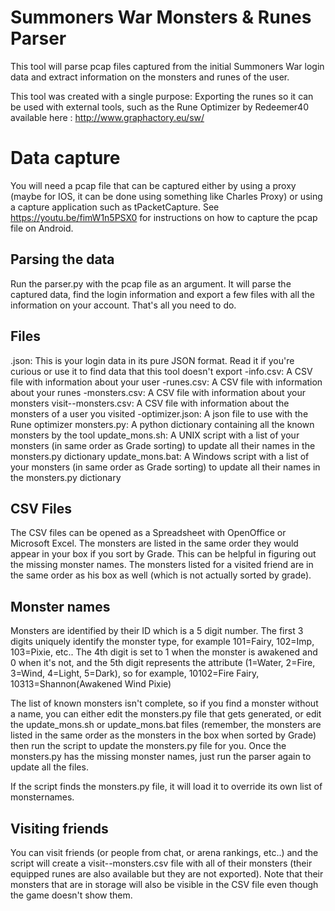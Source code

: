 # Summoners War Monsters & Runes Parser

This tool will parse pcap files captured from the initial Summoners War login data and extract information on the monsters and runes of the user.

This tool was created with a single purpose: Exporting the runes so it can be used with external tools, such as the Rune Optimizer by Redeemer40 available here : http://www.graphactory.eu/sw/

# Data capture
You will need a pcap file that can be captured either by using a proxy (maybe for IOS, it can be done using something like Charles Proxy) or using a capture application such as tPacketCapture.
See https://youtu.be/fimW1n5PSX0 for instructions on how to capture the pcap file on Android.

## Parsing the data
Run the parser.py with the pcap file as an argument. It will parse the captured data, find the login information and export a few files with all the information on your account.
That's all you need to do.

## Files
<id>.json: This is your login data in its pure JSON format. Read it if you're curious or use it to find data that this tool doesn't export
<id>-info.csv: A CSV file with information about your user
<id>-runes.csv: A CSV file with information about your runes
<id>-monsters.csv: A CSV file with information about your monsters
visit-<name>-monsters.csv: A CSV file with information about the monsters of a user you visited 
<id>-optimizer.json: A json file to use with the Rune optimizer
monsters.py: A python dictionary containing all the known monsters by the tool
update_mons.sh: A UNIX script with a list of your monsters (in same order as Grade sorting) to update all their names in the monsters.py dictionary
update_mons.bat: A Windows script with a list of your monsters (in same order as Grade sorting) to update all their names in the monsters.py dictionary

## CSV Files
The CSV files can be opened as a Spreadsheet with OpenOffice or Microsoft Excel.
The monsters are listed in the same order they would appear in your box if you sort by Grade. This can be helpful in figuring out the missing monster names.
The monsters listed for a visited friend are in the same order as his box as well (which is not actually sorted by grade).

## Monster names
Monsters are identified by their ID which is a 5 digit number. The first 3 digits uniquely identify the monster type, for example 101=Fairy, 102=Imp, 103=Pixie, etc.. The 4th digit is set to 1 when the monster is awakened and 0 when it's not, and the 5th digit represents the attribute (1=Water, 2=Fire, 3=Wind, 4=Light, 5=Dark), so for example, 10102=Fire Fairy, 10313=Shannon(Awakened Wind Pixie)

The list of known monsters isn't complete, so if you find a monster without a name, you can either edit the monsters.py file that gets generated, or edit the update_mons.sh or update_mons.bat files (remember, the monsters are listed in the same order as the monsters in the box when sorted by Grade) then run the script to update the monsters.py file for you.
Once the monsters.py has the missing monster names, just run the parser again to update all the files.

If the script finds the monsters.py file, it will load it to override its own list of monsternames.

## Visiting friends
You can visit friends (or people from chat, or arena rankings, etc..) and the script will create a visit-<name>-monsters.csv file with all of their monsters (their equipped runes are also available but they are not exported). Note that their monsters that are in storage will also be visible in the CSV file even though the game doesn't show them.
